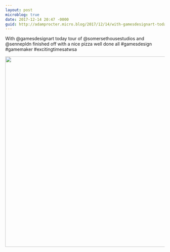 ```yaml
---
layout: post
microblog: true
date: 2017-12-14 20:47 -0000
guid: http://adamprocter.micro.blog/2017/12/14/with-gamesdesignart-today.html
---
```

With @gamesdesignart today tour of @somersethousestudios and @sennepldn finished off with a nice pizza well done all #gamesdesign #gamemaker #excitingtimesatwsa

<img src="http://discursive.adamprocter.co.uk/uploads/2017/b56a4f4e76.jpg" width="600" height="600" />
